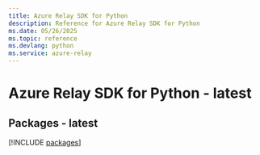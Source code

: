 ```yaml
---
title: Azure Relay SDK for Python
description: Reference for Azure Relay SDK for Python
ms.date: 05/26/2025
ms.topic: reference
ms.devlang: python
ms.service: azure-relay
---
```

# Azure Relay SDK for Python - latest
## Packages - latest
[!INCLUDE [packages](relay-index.md)]